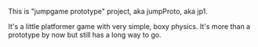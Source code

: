 This is "jumpgame prototype" project, aka jumpProto, aka jp1.

It's a little platformer game with very simple, boxy physics. It's more than a prototype by now but still has a long way to go.
